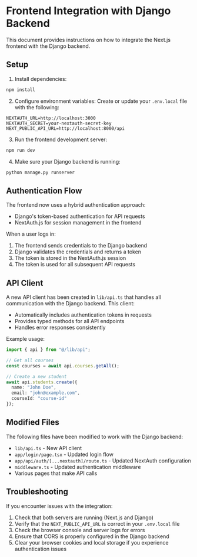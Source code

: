 # Frontend Integration with Django Backend

This document provides instructions on how to integrate the Next.js frontend with the Django backend.

## Setup

1. Install dependencies:
```bash
npm install
```

2. Configure environment variables:
Create or update your `.env.local` file with the following:
```
NEXTAUTH_URL=http://localhost:3000
NEXTAUTH_SECRET=your-nextauth-secret-key
NEXT_PUBLIC_API_URL=http://localhost:8000/api
```

3. Run the frontend development server:
```bash
npm run dev
```

4. Make sure your Django backend is running:
```bash
python manage.py runserver
```

## Authentication Flow

The frontend now uses a hybrid authentication approach:
- Django's token-based authentication for API requests
- NextAuth.js for session management in the frontend

When a user logs in:
1. The frontend sends credentials to the Django backend
2. Django validates the credentials and returns a token
3. The token is stored in the NextAuth.js session
4. The token is used for all subsequent API requests

## API Client

A new API client has been created in `lib/api.ts` that handles all communication with the Django backend. This client:
- Automatically includes authentication tokens in requests
- Provides typed methods for all API endpoints
- Handles error responses consistently

Example usage:
```typescript
import { api } from "@/lib/api";

// Get all courses
const courses = await api.courses.getAll();

// Create a new student
await api.students.create({
  name: "John Doe",
  email: "john@example.com",
  courseId: "course-id"
});
```

## Modified Files

The following files have been modified to work with the Django backend:
- `lib/api.ts` - New API client
- `app/login/page.tsx` - Updated login flow
- `app/api/auth/[...nextauth]/route.ts` - Updated NextAuth configuration
- `middleware.ts` - Updated authentication middleware
- Various pages that make API calls

## Troubleshooting

If you encounter issues with the integration:

1. Check that both servers are running (Next.js and Django)
2. Verify that the `NEXT_PUBLIC_API_URL` is correct in your `.env.local` file
3. Check the browser console and server logs for errors
4. Ensure that CORS is properly configured in the Django backend
5. Clear your browser cookies and local storage if you experience authentication issues 